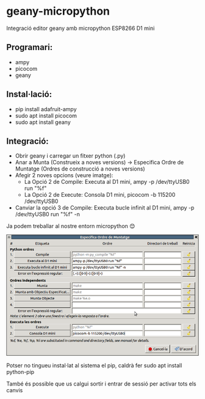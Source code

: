 # geany-micropython
Integració editor geany amb micropython ESP8266 D1 mini

## Programari:
* ampy
* picocom
* geany

## Instal·lació:
* pip install adafruit-ampy
* sudo apt install picocom
* sudo apt install geany

## Integració:
* Obrir geany i carregar un fitxer python (.py)
* Anar a Munta (Construeix a noves versions) -> Especifica Ordre de Muntatge (Ordres de construcció a noves versions)
* Afegir 2 noves opcions (veure imatge):
  * La Opció 2 de Compile: Executa al D1 mini, ampy -p /dev/ttyUSB0 run "%f" 
  * La Opció 2 de Execute: Consola D1 mini, picocom -b 115200 /dev/ttyUSB0 
* Canviar la opció 3 de Compile: Executa bucle infinit al D1 mini, ampy -p /dev/ttyUSB0 run "%f" -n

Ja podem treballar al nostre entorn micropython :blush:

![Captura de pantalla](/screenshot.png)

Potser no tingueu instal·lat al sistema el pip, caldrà fer 
sudo apt install python-pip

També és possible que us calgui sortir i entrar de sessió per activar tots els canvis
